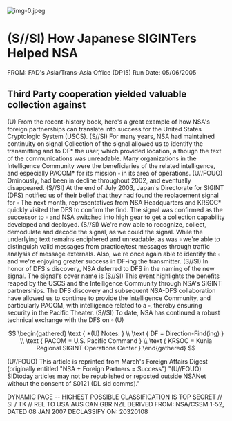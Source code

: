 ![img-0.jpeg](img-0.jpeg)

# (S//SI) How Japanese SIGINTers Helped NSA 

FROM: FAD's Asia/Trans-Asia Office (DP15)
Run Date: 05/06/2005

## Third Party cooperation yielded valuable collection against

(U) From the recent-history book, here's a great example of how NSA's foreign partnerships can translate into success for the United States Cryptologic System (USCS).
(S//SI) For many years, NSA had maintained continuity on
signal
Collection of the signal allowed us to identify the transmitting and to DF* the user, which provided location, although the text of the communications was unreadable. Many organizations in the Intelligence Community were the beneficiaries of the related intelligence, and especially PACOM* for its mission $\square$ in its area of operations.
(U//FOUO) Ominously, had been in decline throughout 2002, and eventually disappeared.
(S//SI) At the end of July 2003, Japan's Directorate for SIGINT (DFS) notified us of their belief that they had found the replacement signal for $\square$ The next month, representatives from NSA Headquarters and KRSOC* quickly visited the DFS to confirm the find. The signal was confirmed as the successor to $\square$ and NSA switched into high gear to get a collection capability developed and deployed.
(S//SI) We're now able to recognize, collect, demodulate and decode the signal, as we could the signal. While the underlying text remains enciphered and unreadable, as was $\square$ we're able to distinguish valid messages from practice/test messages through traffic analysis of message externals. Also, we're once again able to identify the $\square$ and we're enjoying greater success in DF-ing the transmitter.
(S//SI) In honor of DFS's discovery, NSA deferred to DFS in the naming of the new signal. The signal's cover name is
(S//SI) This event highlights the benefits reaped by the USCS and the Intelligence Community through NSA's SIGINT partnerships. The DFS discovery and subsequent NSA-DFS collaboration have allowed us to continue to provide the Intelligence Community, and particularly PACOM, with intelligence related to a $\square$, thereby ensuring security in the Pacific Theater.
(S//SI) To date, NSA has continued a robust technical exchange with the DFS on $\square$
(U)

$$
\begin{gathered}
\text { *(U) Notes: } \\
\text { DF = Direction-Find(ing) } \\
\text { PACOM = U.S. Pacific Command } \\
\text { KRSOC = Kunia Regional SIGINT Operations Center }
\end{gathered}
$$

(U//FOUO) This article is reprinted from March's Foreign Affairs Digest (originally entitled "NSA + Foreign Partners = Success")
"(U//FOUO) SIDtoday articles may not be republished or reposted outside NSANet without the consent of S0121 (DL sid comms)."

DYNAMIC PAGE -- HIGHEST POSSIBLE CLASSIFICATION IS
TOP SECRET // SI / TK // REL TO USA AUS CAN GBR NZL
DERIVED FROM: NSA/CSSM 1-52, DATED 08 JAN 2007 DECLASSIFY ON: 20320108
